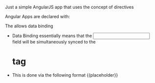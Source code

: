 Just a simple AngularJS app that uses the concept of directives

Angular Apps are declared with:
<html ng-app>

The <ng-model> allows data binding
- Data Binding essentially means that the <input> field will be simultaneously synced to the <h1> tag 
- This is done via the following format {{placeholder}}

